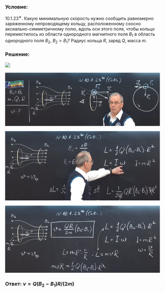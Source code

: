 ###  Условие:

$10.1.23^{∗}.$ Какую минимальную скорость нужно сообщить равномерно заряженному непроводящему кольцу, расположенному соосно аксиально-симметричному полю, вдоль оси этого поля, чтобы кольцо переместилось из области однородного магнитного поля $B_1$ в область однородного поля $B_2$, $B_2 > B_1$? Радиус кольца $R,$ заряд $Q,$ масса $m$.

###  Решение:

![](https://www.youtube.com/embed/DQmkkSmDeQ4)

![|740x254, 67%](../../img/10.1.23/01.png)

![|700x313, 67%](../../img/10.1.23/02.png)

![|695x300, 67%](../../img/10.1.23/03.png)

###  Ответ: $v = Q(B_2 − B_1)R/(2m)$
